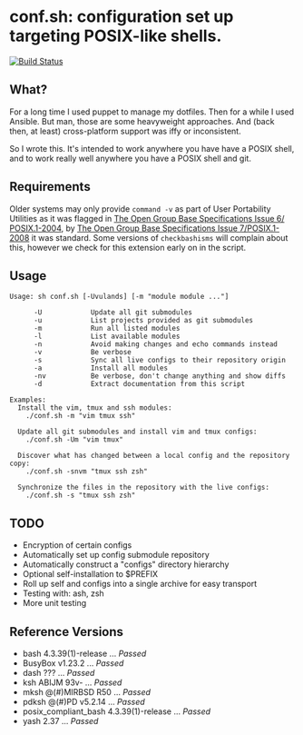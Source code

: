 # conf.sh: configuration set up targeting POSIX-like shells.

[![Build Status](https://api.travis-ci.org/maxrp/conf.sh.svg)](https://api.travis-ci.org/maxrp/conf.sh)
## What?
For a long time I used puppet to manage my dotfiles. Then for a while I 
used Ansible. But man, those are some heavyweight approaches. And (back then, at
least) cross-platform support was iffy or inconsistent.

So I wrote this. It's intended to work anywhere you have have a POSIX shell,
and to work really well anywhere you have a POSIX shell and git.

## Requirements
Older systems may only provide `command -v` as part of User Portability
Utilities as it was flagged in [The Open Group Base Specifications Issue 6/
POSIX.1-2004][1], by [The Open Group Base Specifications Issue 7/POSIX.1-2008][2]
it was standard. Some versions of `checkbashisms` will complain about this,
however we check for this extension early on in the script.

## Usage
```
Usage: sh conf.sh [-Uvulands] [-m "module module ..."]

      -U            Update all git submodules
      -u            List projects provided as git submodules
      -m            Run all listed modules
      -l            List available modules
      -n            Avoid making changes and echo commands instead
      -v            Be verbose
      -s            Sync all live configs to their repository origin
      -a            Install all modules
      -nv           Be verbose, don't change anything and show diffs
      -d            Extract documentation from this script

Examples:
  Install the vim, tmux and ssh modules:
    ./conf.sh -m "vim tmux ssh"

  Update all git submodules and install vim and tmux configs:
    ./conf.sh -Um "vim tmux"

  Discover what has changed between a local config and the repository copy:
    ./conf.sh -snvm "tmux ssh zsh"

  Synchronize the files in the repository with the live configs:
    ./conf.sh -s "tmux ssh zsh"
```

## TODO
 - Encryption of certain configs
 - Automatically set up config submodule repository
 - Automatically construct a "configs" directory hierarchy
 - Optional self-installation to $PREFIX
 - Roll up self and configs into a single archive for easy transport
 - Testing with: ash, zsh
 - More unit testing

[1]: http://pubs.opengroup.org/onlinepubs/009695399/utilities/command.html "man page for `command`, IEEE Std 1003.1, 2004 Edition"
[2]: http://pubs.opengroup.org/onlinepubs/9699919799/utilities/command.html "man page for `command`, IEEE Std 1003.1, 2013 Edition"

## Reference Versions
* bash 4.3.39(1)-release ... *Passed*
* BusyBox v1.23.2 ... *Passed*
* dash ??? ... *Passed*
* ksh ABIJM 93v- ... *Passed*
* mksh @(#)MIRBSD R50 ... *Passed*
* pdksh @(#)PD v5.2.14 ... *Passed*
* posix_compliant_bash 4.3.39(1)-release ... *Passed*
* yash 2.37 ... *Passed*
